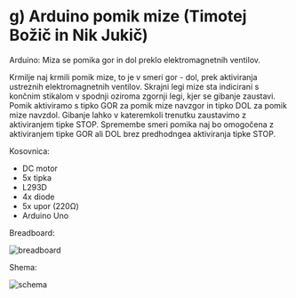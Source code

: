 # g) Arduino pomik mize (Timotej Božič in Nik Jukič)
Arduino: Miza se pomika gor in dol preklo elektromagnetnih ventilov.

Krmilje naj krmili pomik mize, to je v smeri gor - dol, prek aktiviranja ustreznih elektromagnetnih ventilov. Skrajni legi mize sta indicirani s končnim stikalom v spodnji oziroma zgornji legi, kjer se gibanje zaustavi. Pomik aktiviramo s tipko GOR za pomik mize navzgor in tipko DOL za pomik mize navzdol. Gibanje lahko v kateremkoli trenutku zaustavimo z aktiviranjem tipke STOP. Spremembe smeri pomika naj bo omogočena z aktiviranjem tipke GOR ali DOL brez predhodngea aktiviranja tipke STOP.

Kosovnica:
- DC motor
- 5x tipka
- L293D
- 4x diode
- 5x upor (220Ω)
- Arduino Uno


Breadboard:


![breadboard](https://user-images.githubusercontent.com/63909145/84502208-34eb0980-acb8-11ea-9022-56d534a810d9.png)





Shema:

![schema](https://user-images.githubusercontent.com/63909145/84502821-54cefd00-acb9-11ea-84c1-edc222e319f3.png)

